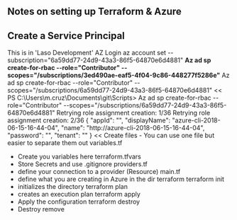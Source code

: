 ## Notes on setting up Terraform & Azure

## Create a Service Principal
This is in 'Laso Development'
AZ Login
az account set --subscription="6a59dd77-24d9-43a3-86f5-64870e6d4881"
**Az ad sp create-for-rbac --role="Contributor" --scopes="/subscriptions/3ed490ae-eaf5-4f04-9c86-448277f5286e"**
Az ad sp create-for-rbac --role="Contributor" --scopes="/subscriptions/6a59dd77-24d9-43a3-86f5-64870e6d4881"
<<
PS C:\Users\m.cruz\Documents\git\Scripts> Az ad sp create-for-rbac --role="Contributor" --scopes="/subscriptions/6a59dd77-24d9-43a3-86f5-64870e6d4881"
Retrying role assignment creation: 1/36
Retrying role assignment creation: 2/36
{
  "appId": "",
  "displayName": "azure-cli-2018-06-15-16-44-04",
  "name": "http://azure-cli-2018-06-15-16-44-04",
  "password": "",
  "tenant": ""
}
<<
Create files - You can use one file but easier to separate them out
variables.tf
  - Create you variables here
terraform.tfvars
  - Store Secrets and use .gitignore
providers.tf
  - define your connection to a provider (Resource)
main.tf
  - define what you are creating in Azure
in the dir terraform
terraform init
  - initializes the directory
terraform plan
  - creates an execution plan
terraform apply
  - Apply the configuration
terraform destroy
  - Destroy remove